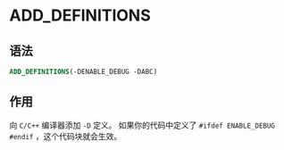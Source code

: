 # ADD_DEFINITIONS

## 语法

```cmake
ADD_DEFINITIONS(-DENABLE_DEBUG -DABC)
```

## 作用

向 `C/C++` 编译器添加 `-D` 定义。 如果你的代码中定义了 `#ifdef ENABLE_DEBUG #endif` ，这个代码块就会生效。
